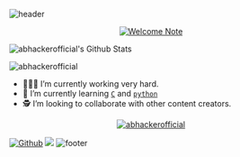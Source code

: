 ![header](https://capsule-render.vercel.app/api?type=wave&color=gradient&height=150&section=header)

<p align="center">
<!--  <img alt="profile pic" width="195px" src="https://avatars1.githubusercontent.com/u/63346676?s=400&u=a01b5199f29c08a702f4c65bfaa47d3b76e25cb1&v=4" /> -->
<!--  <img src="https://github-readme-stats.anuraghazra1.vercel.app/api/top-langs/?username=abhackerofficial&hide=ruby,perl&hide_border=true" /> -->

<a href="#">
<img title="Welcome Note" src="https://user-images.githubusercontent.com/63346676/104586287-4c91d280-568b-11eb-9b08-5b84c8c94515.png" /></a>

<img alt="abhackerofficial's Github Stats" src="https://github-readme-stats.vercel.app/api?username=abhackerofficial&show_icons=true&include_all_commits=true&hide_border=true"/></p>
<p><img align="center" src="https://github-readme-streak-stats.herokuapp.com/?user=abhackerofficial&" alt="abhackerofficial" /></p>

- 🧑🏻‍🏫 I’m currently working very hard.
- 📖 I’m currently learning [`C`](https://google.com/search?q=c+language) and [`python`](https://google.com/search?q=python+language)
- 🕵️ I’m looking to collaborate with other content creators.

<p align="center">
  <a href="https://github.com/abhackerofficial"><img title="abhackerofficial" src="https://github-readme-stats.vercel.app/api/top-langs/?username=abhackerofficial&layout=compact&langs_count=4&hide_progress=true&hide=hack,php,roff,less,perl,ruby,vim%20script"></a>
</p>

<!--
<p align="center">
  <a href="https://github.com/abhackerofficial"><img title="abhackerofficial" src="https://github-readme-stats.vercel.app/api/top-langs/?username=abhackerofficial&custom_title=Known%20Languages&card_width=400&langs_count=8&hide=hack,roff,less,perl,ruby,scss,batchfile,dockerfile,"></a>
</p>-->

[![Github](https://img.shields.io/badge/-Github-181717?style=for-the-badge&logo=Github&logoColor=grey)](https://github.com/abhackerofficial)
![](https://estruyf-github.azurewebsites.net/api/VisitorHit?user=abhackerofficial&repo=github-visitors-badge&countColorcountColor&countColor=%23211F18)
![footer](https://capsule-render.vercel.app/api?type=wave&color=gradient&height=150&section=footer)

<!--
<img src="https://capsule-render.vercel.app/api?type=wave&color=gradient&height=300&section=header&text=&fontSize=90" />
<img scr="https://capsule-render.vercel.app/api?type=rounded&color=gradient&text=%20asdf%20&height=300&fontSize=100&textBg=true" />

<img src="https://capsule-render.vercel.app/api?type=wave&color=auto&height=300&section=footer&text=&fontSize=90&reversal=true" />
**abhackerofficial/abhackerofficial** is a ✨ _special_ ✨ repository because its `README.md` (this file) appears on your GitHub profile.

Here are some ideas to get you started:

